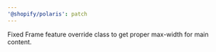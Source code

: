 ```yaml
---
'@shopify/polaris': patch
---
```


Fixed Frame feature override class to get proper max-width for main content.
